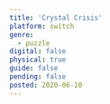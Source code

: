 ```yaml
---
title: 'Crystal Crisis'
platform: switch
genre:
  - puzzle
digital: false
physical: true
guide: false
pending: false
posted: 2020-06-10
---
```

